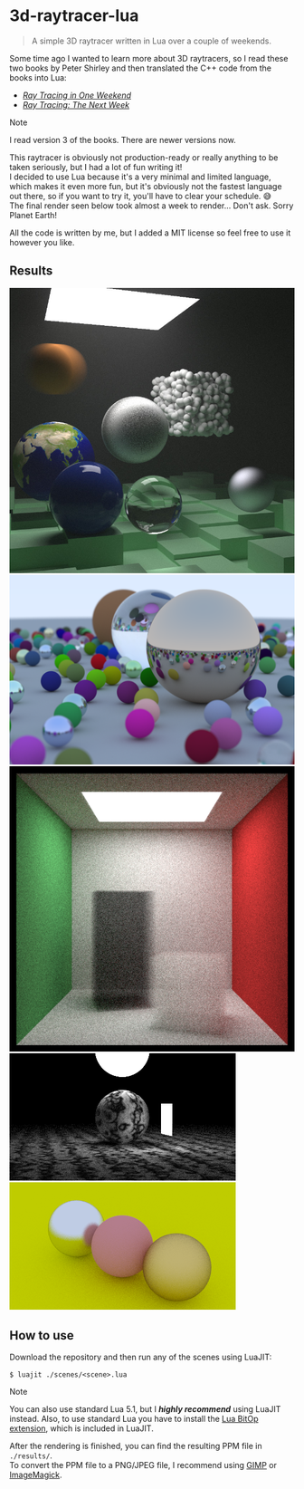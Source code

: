 # 3d-raytracer-lua

> A simple 3D raytracer written in Lua over a couple of weekends.

Some time ago I wanted to learn more about 3D raytracers, so I read these two books by Peter Shirley and then translated the C++ code from the books into Lua:
- [_Ray Tracing in One Weekend_](https://raytracing.github.io/v3/books/RayTracingInOneWeekend.html)
- [_Ray Tracing: The Next Week_](https://raytracing.github.io/v3/books/RayTracingTheNextWeek.html)

> [!NOTE]
> I read version 3 of the books. There are newer versions now.

This raytracer is obviously not production-ready or really anything to be taken seriously, but I had a lot of fun writing it!  
I decided to use Lua because it's a very minimal and limited language, which makes it even more fun, but it's obviously not the fastest language out there, so if you want to try it, you'll have to clear your schedule. 😅  
The final render seen below took almost a week to render... Don't ask. Sorry Planet Earth!

All the code is written by me, but I added a MIT license so feel free to use it however you like.


## Results

![Result - Final](./results/final-full.jpg)
![Result - Random](./results/random-full.png)
![Result - Cornell Box Smoke](./results/cornell_box_smoke.png)
![Result - Simple Light](./results/simple_light.png)
![Result - Three Spheres](./results/three_spheres.png)


## How to use

Download the repository and then run any of the scenes using LuaJIT:
```shell
$ luajit ./scenes/<scene>.lua
```
> [!NOTE]
> You can also use standard Lua 5.1, but I _**highly recommend**_ using LuaJIT instead.
> Also, to use standard Lua you have to install the [Lua BitOp extension](https://bitop.luajit.org/), which is included in LuaJIT.

After the rendering is finished, you can find the resulting PPM file in `./results/`.  
To convert the PPM file to a PNG/JPEG file, I recommend using [GIMP](https://www.gimp.org/) or [ImageMagick](https://imagemagick.org/).
